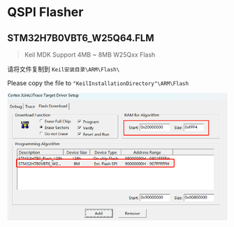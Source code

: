 # QSPI Flasher

## STM32H7B0VBT6_W25Q64.FLM
> Keil MDK
Support 4MB ~ 8MB W25Qxx Flash

请将文件复制到 `Keil安装目录\ARM\Flash\`

Please copy the file to `"KeilInstallationDirectory"\ARM\Flash`

![](Images/KeilSetup.png)

